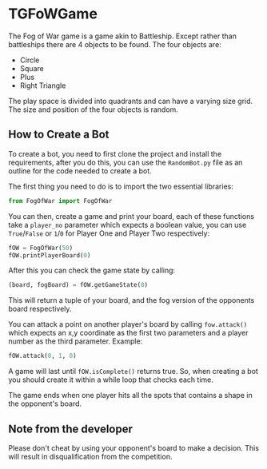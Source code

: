 # TGFoWGame

The Fog of War game is a game akin to Battleship. Except rather than battleships there are 4 objects to be found. The four objects are:
* Circle
* Square
* Plus
* Right Triangle

The play space is divided into quadrants and can have a varying size grid. The size and position of the four objects is random.

## How to Create a Bot

To create a bot, you need to first clone the project and install the requirements, after you do this, you can use the `RandomBot.py` file as an outline for the code needed to create a bot.

The first thing you need to do is to import the two essential libraries:
```python
from FogOfWar import FogOfWar
```

You can then, create a game and print your board, each of these functions take a `player_no` parameter which expects a boolean value, you can use `True`/`False` or `1`/`0` for Player One and Player Two respectively:
```python
fOW = FogOfWar(50)
fOW.printPlayerBoard(0)
```

After this you can check the game state by calling:
```python
(board, fogBoard) = fOW.getGameState(0)
```

This will return a tuple of your board, and the fog version of the opponents board respectively.

You can attack a point on another player's board by calling `fow.attack()` which expects an x,y coordinate as the first two parameters and a player number as the third parameter. Example:
```python
fOW.attack(0, 1, 0)
```

A game will last until `fOW.isComplete()` returns true. So, when creating a bot you should create it within a while loop that checks each time.

The game ends when one player hits all the spots that contains a shape in the opponent's board.

## Note from the developer

Please don't cheat by using your opponent's board to make a decision. This will result in disqualification from the competition.
